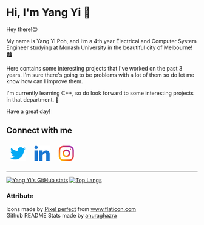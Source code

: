 # Hi, I'm Yang Yi 👋

Hey there!😊

My name is Yang Yi Poh, and I’m a 4th year Electrical and Computer System Engineer studying at Monash University in the beautiful city of Melbourne! 🏙️ 

Here contains some interesting projects that I've worked on the past 3 years. I'm sure there's going to be problems with a lot of them so do let me know how can I improve them.

I'm currently learning C++, so do look forward to some interesting projects in that department. 💖

Have a great day!

## Connect with me
<!-- [<img style="margin:10px; width:40px; align:left" alt="codeSTACKr.com" src="png/website.png" />][website] -->
[<img style="margin:10px; width:40px; align:left" alt="Twitter" src="png/twitter.png" />][twitter]
[<img style="margin:10px; width:40px; align:left" alt="LinkedIn" src="png/linkedin.png" />][linkedin]
[<img style="margin:10px; width:40px; align:left" alt="Instagram" src="png/instagram.png" />][instagram]
<br>

---
[![Yang Yi's GitHub stats](https://github-readme-stats.vercel.app/api?username=yangyipoh&show_icons=true&theme=dark)](https://github.com/anuraghazra/github-readme-stats)
[![Top Langs](https://github-readme-stats.vercel.app/api/top-langs/?username=yangyipoh&theme=dark)](https://github.com/anuraghazra/github-readme-stats)

### Attribute
<div>Icons made by <a href="https://www.flaticon.com/authors/pixel-perfect" title="Pixel perfect">Pixel perfect</a> from <a href="https://www.flaticon.com/" title="Flaticon">www.flaticon.com</a></div>
<div>Github README Stats made by <a href="https://github.com/anuraghazra/github-readme-stats" title="anuraghazra">anuraghazra</a></div>

[website]: https://google.com
[twitter]: https://twitter.com/YangYiPoh1
[instagram]: https://www.instagram.com/yangyi_poh/
[linkedin]: https://www.linkedin.com/in/yangyipoh/

<!---
yangyipoh/yangyipoh is a ✨ special ✨ repository because its `README.md` (this file) appears on your GitHub profile.
You can click the Preview link to take a look at your changes.
--->
